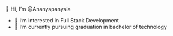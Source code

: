 👋 Hi, I’m @Ananyapanyala
- 👀 I’m interested in Full Stack Development
- 🌱 I’m currently pursuing graduation in bachelor of technology 
